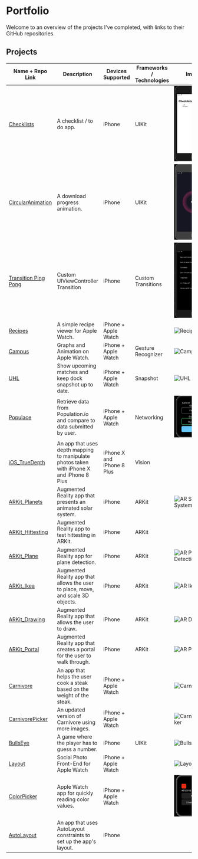 # Portfolio

Welcome to an overview of the projects I've completed, with links to their GitHub repositories.

## Projects
|    Name + Repo Link    |    Description    |    Devices Supported    |    Frameworks / Technologies    |    Image    |
|    -------------    |    -------------    |    -------------    |    -------------    |    -------------    |
|    [Checklists](https://github.com/IJkeBotman/Checklists)    |    A checklist / to do app.    |    iPhone    |    UIKit    |    ![Checklists](https://github.com/IJkeBotman/Portfolio/blob/master/Images/Checklists.gif)    |
|    [CircularAnimation](https://github.com/IJkeBotman/CircularAnimation)    |    A download progress animation.    |    iPhone    |    UIKit    |    ![CircularAnimation](https://github.com/IJkeBotman/Portfolio/blob/master/Images/CircularAnimation.gif)    |
|    [Transition Ping Pong](https://github.com/IJkeBotman/TransitionPingPong)    |    Custom UIViewController Transition    |    iPhone    |    Custom Transitions    |    ![Transition Ping Pong](https://github.com/IJkeBotman/Portfolio/blob/master/Images/PingPongCustomTransition.gif)    |
|    [Recipes](https://github.com/IJkeBotman/Recipes)    |    A simple recipe viewer for Apple Watch.    |    iPhone + Apple Watch    |        |    ![Recipes](https://github.com/IJkeBotman/Portfolio/blob/master/Images/Recipes.gif)    |
|    [Campus](https://github.com/IJkeBotman/Campus)    |    Graphs and Animation on Apple Watch.    |    iPhone + Apple Watch    |    Gesture Recognizer    |    ![Campus](https://github.com/IJkeBotman/Portfolio/blob/master/Images/Campus.gif)    |
|    [UHL](https://github.com/IJkeBotman/UHL)    |    Show upcoming matches and keep dock snapshot up to date.    |    iPhone + Apple Watch    |    Snapshot    |    ![UHL](https://github.com/IJkeBotman/Portfolio/blob/master/Images/UHL.gif)    |
|    [Populace](https://github.com/IJkeBotman/Populace)    |    Retrieve data from Population.io and compare to data submitted by user.    |    iPhone + Apple Watch    |    Networking    |    ![Populace](https://github.com/IJkeBotman/Portfolio/blob/master/Images/Populace.gif)    |
|    [iOS_TrueDepth](https://github.com/IJkeBotman/iOS_TrueDepth)    |    An app that uses depth mapping to manipulate photos taken with iPhone X and iPhone 8 Plus    |    iPhone X and iPhone 8 Plus    |    Vision    |        |
|    [ARKit_Planets](https://github.com/IJkeBotman/ARKit_Planets)    |    Augmented Reality app that presents an animated solar system.    |    iPhone    |    ARKit    |    ![AR Solar System](https://github.com/IJkeBotman/Portfolio/blob/master/Images/ARKit_Planets.gif)    |
|    [ARKit_Hittesting](https://github.com/IJkeBotman/ARKit_Hittesting)    |    Augmented Reality app to test hittesting in ARKit.    |    iPhone    |    ARKit    |        |
|    [ARKit_Plane](https://github.com/IJkeBotman/ARKit_Plane)    |    Augmented Reality app for plane detection.    |    iPhone    |    ARKit    |    ![AR Plane Detection](https://github.com/IJkeBotman/Portfolio/blob/master/Images/ARKit_Planes.gif)    |
|    [ARKit_Ikea](https://github.com/IJkeBotman/ARKit_Ikea)    |    Augmented Reality app that allows the user to place, move, and scale 3D objects.    |    iPhone    |    ARKit    |    ![AR Ikea](https://github.com/IJkeBotman/Portfolio/blob/master/Images/ARKit_Ikea.gif)    |
|    [ARKit_Drawing](https://github.com/IJkeBotman/ARKit_Drawing)    |    Augmented Reality app that allows the user to draw.    |    iPhone    |    ARKit    |    ![AR Drawing](https://github.com/IJkeBotman/Portfolio/blob/master/Images/ARKit_Drawing.gif)    |
|    [ARKit_Portal](https://github.com/IJkeBotman/ARKit_Portal)    |    Augmented Reality app that creates a portal for the user to walk through.    |    iPhone    |    ARKit    |    ![AR Portal](https://github.com/IJkeBotman/Portfolio/blob/master/Images/ARKit_Portal.gif)    |
|    [Carnivore](https://github.com/IJkeBotman/Carnivore)    |    An app that helps the user cook a steak based on the weight of the steak.    |    iPhone + Apple Watch    |        |    ![Carnivore](https://github.com/IJkeBotman/Portfolio/blob/master/Images/Carnivore.gif)    |
|    [CarnivorePicker](https://github.com/IJkeBotman/CarnivorePicker)    |    An updated version of Carnivore using more images.    |    iPhone + Apple Watch    |        |    ![CarnivorePicker](https://github.com/IJkeBotman/Portfolio/blob/master/Images/CarnivorePicker.gif)    |
|    [BullsEye](https://github.com/IJkeBotman/BullsEye)    |    A game where the player has to guess a number.    |    iPhone    |    UIKit    |    ![BullsEye](https://github.com/IJkeBotman/Portfolio/blob/master/Images/BullsEye.gif)    |
|    [Layout](https://github.com/IJkeBotman/Layout)    |    Social Photo Front-End for Apple Watch    |    iPhone + Apple Watch    |        |    ![Layout](https://github.com/IJkeBotman/Portfolio/blob/master/Images/Layout.gif)    |
|    [ColorPicker](https://github.com/IJkeBotman/ColorPicker)    |    Apple Watch app for quickly reading color values.    |    iPhone + Apple Watch    |        |    ![ColorPicker](https://github.com/IJkeBotman/Portfolio/blob/master/Images/ColorPicker.gif)    |
|    [AutoLayout](https://github.com/IJkeBotman/AutoLayout)    |    An app that uses AutoLayout constraints to set up the app's layout.    |    iPhone    |        |        |

